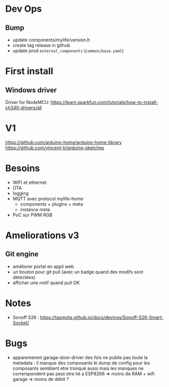 # Dev Ops

## Bump

- update components/mylife/version.h
- create tag release in github
- update prod `external_components` (`common/base.yaml`)

# First install

## Windows driver

Driver for NodeMCU: https://learn.sparkfun.com/tutorials/how-to-install-ch340-drivers/all

# V1

https://github.com/arduino-home/arduino-home-library
https://github.com/vincent-tr/arduino-sketches

# Besoins

- WIFI et ethernet
- OTA
- logging
- MQTT avec protocol mylife-home
  - components + plugins + meta
  - instance meta
- PoC sur PWM RGB

# Ameliorations v3

## Git engine

- améliorer portal en appli web
- un bouton pour git pull (avec un badge quand des modifs sont détectées)
- afficher une notif quand pull OK

# Notes

- Sonoff S26 : https://tasmota.github.io/docs/devices/Sonoff-S26-Smart-Socket/

# Bugs

- apparememnt garage-door-driver des fois ne publie pas toute la metadata : il manque des composants
  le dump de config pour les composants semblent etre tronqué aussi mais les manques ne correrspondent pas
  peut etre lié a ESP8266 => moins de RAM + wifi garage => moins de débit ?